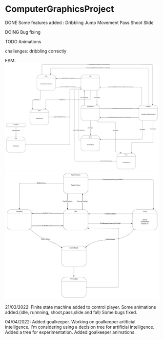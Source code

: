 # ComputerGraphicsProject

DONE
	Some features added : 
		Dribbling
		Jump
		Movement
		Pass
		Shoot
		Slide

DOING
	Bug fixing


TODO
	Animations


challenges: dribbling correctly

FSM:
![FSM_Footballer](Footballer_FSM.png)
![FSM_Goalkeeper](Goalkeeper_FSM.png)


21/03/2022:
	Finite state machine  added to control player.
	Some animations added.(idle, runnning, shoot,pass,slide and fall)
	Some bugs fixed.
	
04/04/2022:
	Added goalkeeper.
	Working on goalkeeper artificial intelligence.
	I'm considering using a decision tree for artificial intelligence.
	Added a tree for experimentation.
	Added goalkeeper animations.
